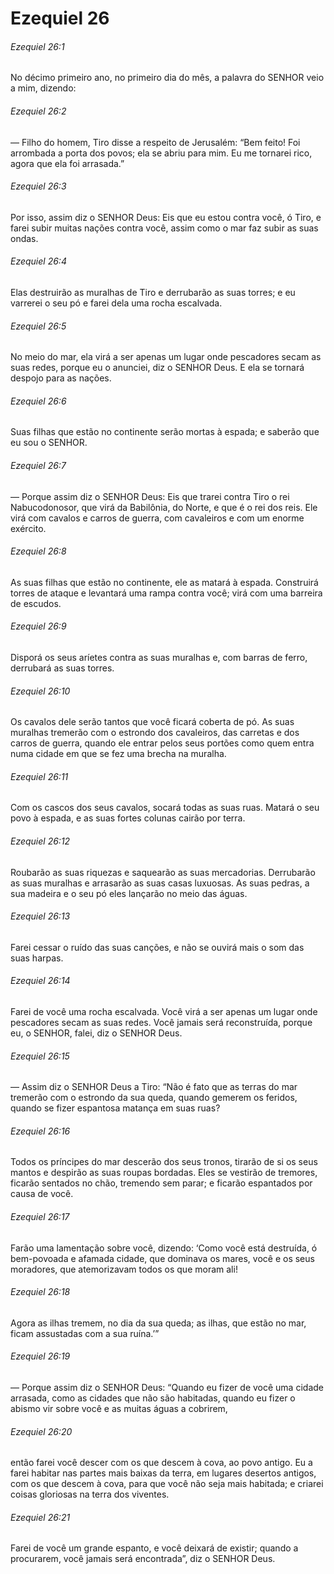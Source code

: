 # Ezequiel 26

###### Ezequiel 26:1

No décimo primeiro ano, no primeiro dia do mês, a palavra do SENHOR veio a mim, dizendo:

###### Ezequiel 26:2

— Filho do homem, Tiro disse a respeito de Jerusalém: “Bem feito! Foi arrombada a porta dos povos; ela se abriu para mim. Eu me tornarei rico, agora que ela foi arrasada.”

###### Ezequiel 26:3

Por isso, assim diz o SENHOR Deus: Eis que eu estou contra você, ó Tiro, e farei subir muitas nações contra você, assim como o mar faz subir as suas ondas.

###### Ezequiel 26:4

Elas destruirão as muralhas de Tiro e derrubarão as suas torres; e eu varrerei o seu pó e farei dela uma rocha escalvada.

###### Ezequiel 26:5

No meio do mar, ela virá a ser apenas um lugar onde pescadores secam as suas redes, porque eu o anunciei, diz o SENHOR Deus. E ela se tornará despojo para as nações.

###### Ezequiel 26:6

Suas filhas que estão no continente serão mortas à espada; e saberão que eu sou o SENHOR.

###### Ezequiel 26:7

— Porque assim diz o SENHOR Deus: Eis que trarei contra Tiro o rei Nabucodonosor, que virá da Babilônia, do Norte, e que é o rei dos reis. Ele virá com cavalos e carros de guerra, com cavaleiros e com um enorme exército.

###### Ezequiel 26:8

As suas filhas que estão no continente, ele as matará à espada. Construirá torres de ataque e levantará uma rampa contra você; virá com uma barreira de escudos.

###### Ezequiel 26:9

Disporá os seus aríetes contra as suas muralhas e, com barras de ferro, derrubará as suas torres.

###### Ezequiel 26:10

Os cavalos dele serão tantos que você ficará coberta de pó. As suas muralhas tremerão com o estrondo dos cavaleiros, das carretas e dos carros de guerra, quando ele entrar pelos seus portões como quem entra numa cidade em que se fez uma brecha na muralha.

###### Ezequiel 26:11

Com os cascos dos seus cavalos, socará todas as suas ruas. Matará o seu povo à espada, e as suas fortes colunas cairão por terra.

###### Ezequiel 26:12

Roubarão as suas riquezas e saquearão as suas mercadorias. Derrubarão as suas muralhas e arrasarão as suas casas luxuosas. As suas pedras, a sua madeira e o seu pó eles lançarão no meio das águas.

###### Ezequiel 26:13

Farei cessar o ruído das suas canções, e não se ouvirá mais o som das suas harpas.

###### Ezequiel 26:14

Farei de você uma rocha escalvada. Você virá a ser apenas um lugar onde pescadores secam as suas redes. Você jamais será reconstruída, porque eu, o SENHOR, falei, diz o SENHOR Deus.

###### Ezequiel 26:15

— Assim diz o SENHOR Deus a Tiro: “Não é fato que as terras do mar tremerão com o estrondo da sua queda, quando gemerem os feridos, quando se fizer espantosa matança em suas ruas?

###### Ezequiel 26:16

Todos os príncipes do mar descerão dos seus tronos, tirarão de si os seus mantos e despirão as suas roupas bordadas. Eles se vestirão de tremores, ficarão sentados no chão, tremendo sem parar; e ficarão espantados por causa de você.

###### Ezequiel 26:17

Farão uma lamentação sobre você, dizendo: ‘Como você está destruída, ó bem-povoada e afamada cidade, que dominava os mares, você e os seus moradores, que atemorizavam todos os que moram ali!

###### Ezequiel 26:18

Agora as ilhas tremem, no dia da sua queda; as ilhas, que estão no mar, ficam assustadas com a sua ruína.’”

###### Ezequiel 26:19

— Porque assim diz o SENHOR Deus: “Quando eu fizer de você uma cidade arrasada, como as cidades que não são habitadas, quando eu fizer o abismo vir sobre você e as muitas águas a cobrirem,

###### Ezequiel 26:20

então farei você descer com os que descem à cova, ao povo antigo. Eu a farei habitar nas partes mais baixas da terra, em lugares desertos antigos, com os que descem à cova, para que você não seja mais habitada; e criarei coisas gloriosas na terra dos viventes.

###### Ezequiel 26:21

Farei de você um grande espanto, e você deixará de existir; quando a procurarem, você jamais será encontrada”, diz o SENHOR Deus.


